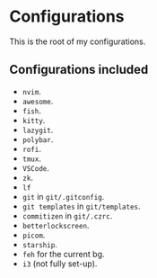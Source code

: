 # Configurations

This is the root of my configurations.

## Configurations included

- `nvim`.
- `awesome`.
- `fish`.
- `kitty`.
- `lazygit`.
- `polybar`.
- `rofi`.
- `tmux`.
- `VSCode`.
- `zk`.
- `lf`
- `git` in `git/.gitconfig`.
- `git templates` in `git/templates`.
- `commitizen` in `git/.czrc`.
- `betterlockscreen`.
- `picom`.
- `starship`.
- `feh` for the current bg.
- `i3` (not fully set-up).
